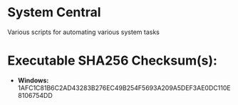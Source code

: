 # System Central

Various scripts for automating various system tasks

# Executable SHA256 Checksum(s):

* **Windows:** 1AFC1C81B6C2AD43283B276EC49B254F5693A209A5DEF3AE0DC110E8106754DD

